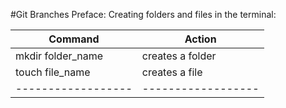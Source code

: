 #Git Branches
Preface: Creating folders and files in the terminal:

Command | Action
------------------|------------------|
mkdir folder_name | creates a folder |
touch file_name   | creates a file   |
------------------|------------------|
